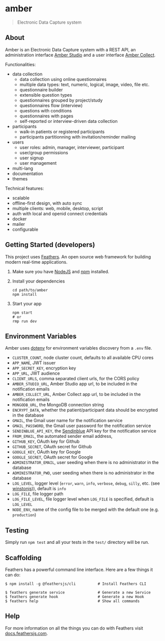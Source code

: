 # amber

> Electronic Data Capture system

## About

Amber is an Electronic Data Capture system with a REST API, an administration interface [Amber Studio](https://github.com/obiba/amber-studio) and a user interface [Amber Collect](https://github.com/obiba/amber-collect).

Functionalities:

* data collection
  * data collection using online questionnaires
  * multiple data types: text, numeric, logical, image, video, file etc.
  * questionnaire builder
  * extensible question types
  * questionnaires grouped by project/study
  * questionnaires flow (interview)
  * questions with conditions
  * questionnaires with pages
  * self-reported or interview-driven data collection
* participants
  * walk-in patients or registered participants
  * participants partitionning with invitation/reminder mailing
* users
  * user roles: admin, manager, interviewer, participant
  * user/group permissions
  * user signup
  * user management
* multi-lang
* documentation
* themes

Technical features:

* scalable
* offline-first design, with auto sync
* multiple clients: web, mobile, desktop, script
* auth with local and openid connect credentials
* docker
* mailer
* configurable

## Getting Started (developers)

This project uses [Feathers](http://feathersjs.com). An open source web framework for building modern real-time applications.

1. Make sure you have [NodeJS](https://nodejs.org/) and [npm](https://www.npmjs.com/) installed.
2. Install your dependencies

    ```
    cd path/to/amber
    npm install
    ```

3. Start your app

    ```
    npm start
    # or
    rmp run dev
    ```

## Environment Variables

Amber uses [dotenv](https://github.com/motdotla/dotenv) for environment variables discovery from a `.env` file. 

* `CLUSTER_COUNT`, node cluster count, defaults to all available CPU cores
* `APP_NAME`, JWT issuer
* `APP_SECRET_KEY`, encryption key
* `APP_URL`, JWT audience
* `CLIENT_URLS`, comma separated client urls, for the CORS policy
* `AMBER_STUDIO_URL`, Amber Studio app url, to be included in the notification emails
* `AMBER_COLLECT_URL`, Amber Collect app url, to be included in the notification emails
* `MONGODB_URL`, the MongoDB connection string
* `ENCRYPT_DATA`, whether the patient/participant data should be encrypted in the database
* `GMAIL`, the Gmail user name for the notification service
* `GMAIL_PASSWORD`, the Gmail user password for the notification service
* `SENDINBLUE_API_KEY`, the [Sendinblue](https://www.sendinblue.com/) API key for the notification service
* `FROM_EMAIL`, the automated sender email address,
* `GITHUB_KEY`, OAuth key for Github
* `GITHUB_SECRET`, OAuth secret for Github
* `GOOGLE_KEY`, OAuth key for Google
* `GOOGLE_SECRET`, OAuth secret for Google
* `ADMINISTRATOR_EMAIL`, user seeding when there is no administrator in the database
* `ADMINISTRATOR_PWD`, user seeding when there is no administrator in the database
* `LOG_LEVEL`, logger level (`error`, `warn`, `info`, `verbose`, `debug`, `silly`, etc. (see [winstonjs](https://github.com/winstonjs/winston))), default is `info`
* `LOG_FILE`, file logger path
* `LOG_FILE_LEVEL`, file logger level when `LOG_FILE` is specified, default is `LOG_LEVEL`
* `NODE_ENV`, name of the config file to be merged with the default one (e.g. `production`)

## Testing

Simply run `npm test` and all your tests in the `test/` directory will be run.

## Scaffolding

Feathers has a powerful command line interface. Here are a few things it can do:

```
$ npm install -g @feathersjs/cli          # Install Feathers CLI

$ feathers generate service               # Generate a new Service
$ feathers generate hook                  # Generate a new Hook
$ feathers help                           # Show all commands
```

## Help

For more information on all the things you can do with Feathers visit [docs.feathersjs.com](http://docs.feathersjs.com).
